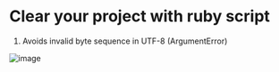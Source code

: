 # Clear your project with ruby script

1) Avoids invalid byte sequence in UTF-8 (ArgumentError)
   
![image](https://github.com/naariman/clear_project_iOS/assets/96104998/8736f33d-bb3b-46a5-a775-6c089c1369ad)
